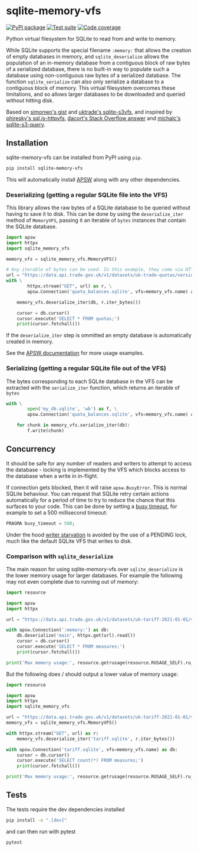 # sqlite-memory-vfs

[![PyPI package](https://img.shields.io/pypi/v/sqlite-memory-vfs?label=PyPI%20package&color=%234c1)](https://pypi.org/project/sqlite-memory-vfs/) [![Test suite](https://img.shields.io/github/actions/workflow/status/michalc/sqlite-memory-vfs/test.yml?label=Test%20suite)](https://github.com/michalc/sqlite-memory-vfs/actions/workflows/test.yml) [![Code coverage](https://img.shields.io/codecov/c/github/michalc/sqlite-memory-vfs?label=Code%20coverage)](https://app.codecov.io/gh/michalc/sqlite-memory-vfs)

Python virtual filesystem for SQLite to read from and write to memory.

While SQLite supports the special filename `:memory:` that allows the creation of empty databases in memory, and `sqlite_deserialize` allows the population of an in-memory database from a contiguous block of raw bytes of a serialized database, there is no built-in way to populate such a database using _non_-contiguous raw bytes of a serialized database. The function `sqlite_serialize` can also only serialize a database to a contiguous block of memory. This virtual filesystem overcomes these limitations, and so allows larger databases to be downloaded and queried without hitting disk.

Based on [simonwo's gist](https://gist.github.com/simonwo/b98dc75feb4b53ada46f224a3b26274c) and [uktrade's sqlite-s3vfs](https://github.com/uktrade/sqlite-s3vfs), and inspired by [phiresky's sql.js-httpvfs](https://github.com/phiresky/sql.js-httpvfs), [dacort's Stack Overflow answer](https://stackoverflow.com/a/59434097/1319998) and [michalc's sqlite-s3-query](https://github.com/michalc/sqlite-s3-query).


## Installation

sqlite-memory-vfs can be installed from PyPI using `pip`.

```bash
pip install sqlite-memory-vfs
```

This will automatically install [APSW](https://rogerbinns.github.io/apsw/) along with any other dependencies.


### Deserializing (getting a regular SQLite file into the VFS)

This library allows the raw bytes of a SQLite database to be queried without having to save it to disk. This can be done by using the `deserialize_iter` method of `MemoryVFS`, passing it an iterable of `bytes` instances that contain the SQLite database.

```python
import apsw
import httpx
import sqlite_memory_vfs

memory_vfs = sqlite_memory_vfs.MemoryVFS()

# Any iterable of bytes can be used. In this example, they come via HTTP
url = "https://data.api.trade.gov.uk/v1/datasets/uk-trade-quotas/versions/v1.0.366/data?format=sqlite"
with \
        httpx.stream("GET", url) as r, \
        apsw.Connection('quota_balances.sqlite', vfs=memory_vfs.name) as db:

    memory_vfs.deserialize_iter(db, r.iter_bytes())

    cursor = db.cursor()
    cursor.execute('SELECT * FROM quotas;')
    print(cursor.fetchall())
```

If the `deserialize_iter` step is ommitted an empty database is automatically created in memory.

See the [APSW documentation](https://rogerbinns.github.io/apsw/) for more usage examples.


### Serializing (getting a regular SQLite file out of the VFS)

The bytes corresponding to each SQLite database in the VFS can be extracted with the `serialize_iter` function, which returns an iterable of `bytes`

```python
with \
        open('my_db.sqlite', 'wb') as f, \
        apsw.Connection('quota_balances.sqlite', vfs=memory_vfs.name) as db:

    for chunk in memory_vfs.serialize_iter(db):
        f.write(chunk)
```


## Concurrency

It should be safe for any number of readers and writers to attempt to access the database - locking is implemented by the VFS which blocks access to the database when a write in in-flight.

If connection gets blocked, then it will raise `apsw.BusyError`. This is normal SQLite behaviour. You can request that SQLite retry certain actions automatically for a period of time to try to reduce the chance that this surfaces to your code. This can be done by setting a [busy timeout](https://www.sqlite.org/pragma.html#pragma_busy_timeout), for example to set a 500 millisecond timeout:

```sql
PRAGMA busy_timeout = 500;
```

Under the hood [writer starvation](https://www.sqlite.org/lockingv3.html#writer_starvation) is avoided by the use of a PENDING lock, much like the default SQLite VFS that writes to disk.


### Comparison with `sqlite_deserialize`

The main reason for using sqlite-memory-vfs over `sqlite_deserialize` is the lower memory usage for larger databases. For example the following may not even complete due to running out of memory:

```python
import resource

import apsw
import httpx

url = "https://data.api.trade.gov.uk/v1/datasets/uk-tariff-2021-01-01/versions/v4.0.46/data?format=sqlite"

with apsw.Connection(':memory:') as db:
    db.deserialize('main', httpx.get(url).read())
    cursor = db.cursor()
    cursor.execute('SELECT * FROM measures;')
    print(cursor.fetchall())

print('Max memory usage:', resource.getrusage(resource.RUSAGE_SELF).ru_maxrss)
```

But the following does / should output a lower value of memory usage:

```python
import resource

import apsw
import httpx
import sqlite_memory_vfs

url = "https://data.api.trade.gov.uk/v1/datasets/uk-tariff-2021-01-01/versions/v4.0.46/data?format=sqlite"
memory_vfs = sqlite_memory_vfs.MemoryVFS()

with httpx.stream("GET", url) as r:
    memory_vfs.deserialize_iter('tariff.sqlite', r.iter_bytes())

with apsw.Connection('tariff.sqlite', vfs=memory_vfs.name) as db:
    cursor = db.cursor()
    cursor.execute('SELECT count(*) FROM measures;')
    print(cursor.fetchall())

print('Max memory usage:', resource.getrusage(resource.RUSAGE_SELF).ru_maxrss)
```


## Tests

The tests require the dev dependencies installed

```bash
pip install -e ".[dev]"
```

and can then run with pytest

```bash
pytest
```
